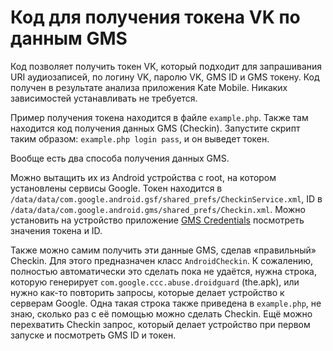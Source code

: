 # Код для получения токена VK по данным GMS

Код позволяет получить токен VK, который подходит для запрашивания URI аудиозаписей, по логину VK, паролю VK, GMS ID и GMS токену. Код получен в результате анализа приложения Kate Mobile. Никаких зависимостей устанавливать не требуется.

Пример получения токена находится в файле `example.php`. Также там находится код получения данных GMS (Checkin). Запустите скрипт таким образом: `example.php login pass`, и он выведет токен.

Вообще есть два способа получения данных GMS. 

Можно вытащить их из Android устройства с root, на котором установлены сервисы Google. Токен находится в `/data/data/com.google.android.gsf/shared_prefs/CheckinService.xml`, ID в `/data/data/com.google.android.gms/shared_prefs/Checkin.xml`. Можно установить на устройство приложение [GMS Credentials](https://github.com/vodka2/gms-credentials) посмотреть значения токена и ID.

Также можно самим получить эти данные GMS, сделав «правильный» Checkin. Для этого предназначен класс `AndroidCheckin`. К сожалению, полностью автоматически это сделать пока не удаётся, нужна строка, которую генерирует `com.google.ccc.abuse.droidguard` (the.apk), или нужно как-то повторить  запросы, которые делает устройство к серверам Google. Одна такая строка также приведена в `example.php`, не знаю, сколько раз с её помощью можно сделать Checkin. Ещё можно перехватить Checkin запрос, который делает устройство при первом запуске и посмотреть GMS ID и токен.